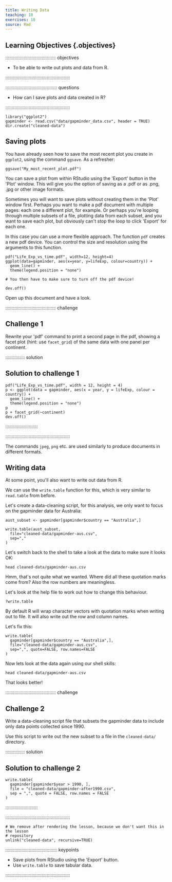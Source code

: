```yaml
---
title: Writing Data
teaching: 10
exercises: 10
source: Rmd
---
```


## Learning Objectives {.objectives}
::::::::::::::::::::::::::::::::::::::: objectives

- To be able to write out plots and data from R.

::::::::::::::::::::::::::::::::::::::::::::::::::

:::::::::::::::::::::::::::::::::::::::: questions

- How can I save plots and data created in R?

::::::::::::::::::::::::::::::::::::::::::::::::::

```{r, include=FALSE}
library("ggplot2")
gapminder <- read.csv("data/gapminder_data.csv", header = TRUE)
dir.create("cleaned-data")
```

## Saving plots

You have already seen how to save the most recent plot you create in `ggplot2`,
using the command `ggsave`. As a refresher:

```{r, eval=FALSE}
ggsave("My_most_recent_plot.pdf")
```

You can save a plot from within RStudio using the 'Export' button
in the 'Plot' window. This will give you the option of saving as a
.pdf or as .png, .jpg or other image formats.

Sometimes you will want to save plots without creating them in the
'Plot' window first. Perhaps you want to make a pdf document with
multiple pages: each one a different plot, for example. Or perhaps
you're looping through multiple subsets of a file, plotting data from
each subset, and you want to save each plot, but obviously can't stop
the loop to click 'Export' for each one.

In this case you can use a more flexible approach. The function
`pdf` creates a new pdf device. You can control the size and resolution
using the arguments to this function.

```{r, eval=FALSE}
pdf("Life_Exp_vs_time.pdf", width=12, height=4)
ggplot(data=gapminder, aes(x=year, y=lifeExp, colour=country)) +
  geom_line() +
  theme(legend.position = "none")

# You then have to make sure to turn off the pdf device!

dev.off()
```

Open up this document and have a look.

:::::::::::::::::::::::::::::::::::::::  challenge

## Challenge 1

Rewrite your 'pdf' command to print a second
page in the pdf, showing a facet plot (hint: use `facet_grid`)
of the same data with one panel per continent.

:::::::::::::::  solution

## Solution to challenge 1

```{r, eval=FALSE}
pdf("Life_Exp_vs_time.pdf", width = 12, height = 4)
p <- ggplot(data = gapminder, aes(x = year, y = lifeExp, colour = country)) +
  geom_line() +
  theme(legend.position = "none")
p
p + facet_grid(~continent)
dev.off()
```

:::::::::::::::::::::::::

::::::::::::::::::::::::::::::::::::::::::::::::::

The commands `jpeg`, `png` etc. are used similarly to produce
documents in different formats.

## Writing data

At some point, you'll also want to write out data from R.

We can use the `write.table` function for this, which is
very similar to `read.table` from before.

Let's create a data-cleaning script, for this analysis, we
only want to focus on the gapminder data for Australia:

```{r}
aust_subset <- gapminder[gapminder$country == "Australia",]

write.table(aust_subset,
  file="cleaned-data/gapminder-aus.csv",
  sep=","
)
```

Let's switch back to the shell to take a look at the data to make sure it looks
OK:

```{r, engine="bash"}
head cleaned-data/gapminder-aus.csv
```

Hmm, that's not quite what we wanted. Where did all these
quotation marks come from? Also the row numbers are
meaningless.

Let's look at the help file to work out how to change this
behaviour.

```{r, eval=FALSE}
?write.table
```

By default R will wrap character vectors with quotation marks
when writing out to file. It will also write out the row and
column names.

Let's fix this:

```{r}
write.table(
  gapminder[gapminder$country == "Australia",],
  file="cleaned-data/gapminder-aus.csv",
  sep=",", quote=FALSE, row.names=FALSE
)
```

Now lets look at the data again using our shell skills:

```{r, engine="bash"}
head cleaned-data/gapminder-aus.csv
```

That looks better!

:::::::::::::::::::::::::::::::::::::::  challenge

## Challenge 2

Write a data-cleaning script file that subsets the gapminder
data to include only data points collected since 1990.

Use this script to write out the new subset to a file
in the `cleaned-data/` directory.

:::::::::::::::  solution

## Solution to challenge 2

```{r, eval=FALSE}
write.table(
  gapminder[gapminder$year > 1990, ],
  file = "cleaned-data/gapminder-after1990.csv",
  sep = ",", quote = FALSE, row.names = FALSE
)
```

:::::::::::::::::::::::::

::::::::::::::::::::::::::::::::::::::::::::::::::

```{r, echo=FALSE}
# We remove after rendering the lesson, because we don't want this in the lesson
# repository
unlink("cleaned-data", recursive=TRUE)
```

:::::::::::::::::::::::::::::::::::::::: keypoints

- Save plots from RStudio using the 'Export' button.
- Use `write.table` to save tabular data.

::::::::::::::::::::::::::::::::::::::::::::::::::


